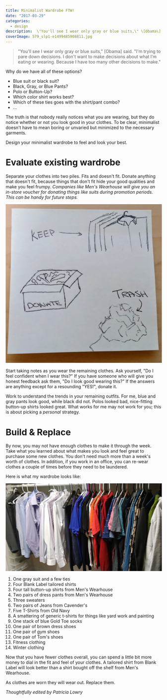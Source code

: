 ```yaml
---
title: Minimalist Wardrobe FTW!
date: "2017-03-29"
categories: 
  - design
description:  \"You'll see I wear only gray or blue suits,\" \[Obama\] said. \"I'm trying to pare down decisions. I don't want to make decisions about what I’m eating or wearing. Because I have too many other decisions to make.\"
coverImage: 579_slp1-e1499485908811.jpg
---
```


> "You'll see I wear only gray or blue suits," \[Obama\] said. "I'm trying to pare down decisions. I don't want to make decisions about what I’m eating or wearing. Because I have too many other decisions to make."

Why do we have all of these options?

- Blue suit or black suit?
- Black, Gray, or Blue Pants?
- Polo or Button-Up?
- Which color shirt works best?
- Which of these ties goes with the shirt/pant combo?
- ...

The truth is that nobody really notices what you are wearing, but they do notice whether or not you look good in your clothes. To be clear, minimalist doesn't have to mean boring or unvaried but minimized to the necessary garments.

Design your minimalist wardrobe to feel and look your best.

# Evaluate existing wardrobe

Separate your clothes into two piles. Fits and doesn't fit. Donate anything that doesn't fit, because things that don't fit hide your good qualities and make you feel frumpy. _Companies like Men's Wearhouse will give you an in-store voucher for donating things like suits during promotion periods. This can be handy for future steps._ 

**![KeepDonateTrash.jpg](./images/keepdonatetrash.jpg)**

Start taking notes as you wear the remaining clothes. Ask yourself, "Do I feel confident when I wear this?" If you have someone who will give you honest feedback ask them, "Do I look good wearing this?" If the answers are anything except for a resounding "YES!", donate it.

Work to understand the trends in your remaining outfits. For me, blue and gray pants look good, while black did not. Polos looked bad, nice-fitting button-up shirts looked great. What works for me may not work for you; this is about picking a _personal_ strategy.

# Build & Replace

By now, you may not have enough clothes to make it through the week. Take what you learned about what makes you look and feel great to purchase some new clothes. You don't need much more than a week's worth of clothes. In addition, if you work in an office, you can re-wear clothes a couple of times before they need to be laundered.

Here is what my wardrobe looks like:

![Wardrobe](./images/wardrobe.jpg)

1. One gray suit and a few ties
2. Four Blank Label tailored shirts
3. Four tall button-up shirts from Men's Wearhouse
4. Two pairs of dress pants from Men's Wearhouse
5. Three sweaters
6. Two pairs of Jeans from Cavender's
7. Five T-Shirts from Old Navy
8. A smattering of generic t-shirts for things like yard work and painting
9. One stack of blue Gold Toe socks
10. One pair of brown dress shoes
11. One pair of gym shoes
12. One pair of Tom's shoes
13. Fitness clothing
14. Winter clothing

Now that you have fewer clothes overall, you can spend a little bit more money to dial in the fit and feel of your clothes. A tailored shirt from Blank Label will look better than a shirt bought off the shelf from Men's Wearhouse.

As clothes are worn they will wear out. Replace them.

_Thoughtfully edited by Patricia Lowry_
